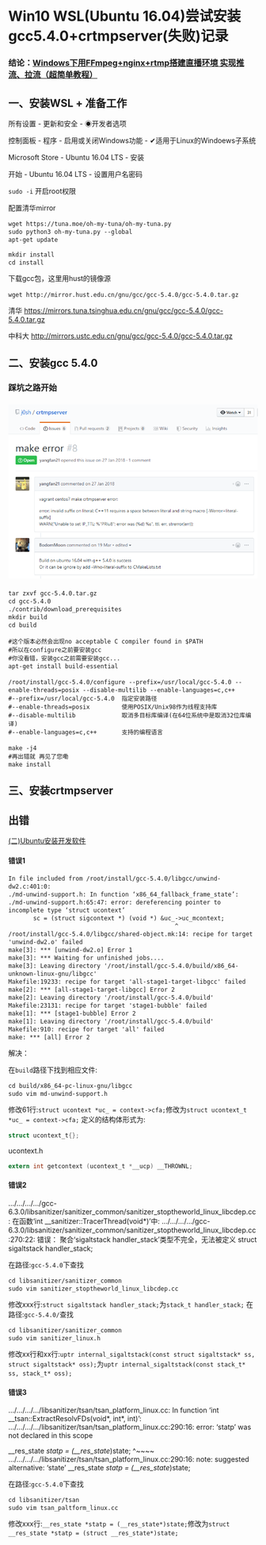 # Win10 WSL(Ubuntu 16.04)尝试安装gcc5.4.0+crtmpserver(失败)记录

### 结论：[Windows下用FFmpeg+nginx+rtmp搭建直播环境 实现推流、拉流（超简单教程）](<https://www.jianshu.com/p/eacfc0a9f2fd>)



## 一、安装WSL + 准备工作

所有设置 - 更新和安全 - ◉开发者选项

控制面板 - 程序 - 启用或关闭Windows功能 - ✔适用于Linux的Windoews子系统

Microsoft Store - Ubuntu 16.04 LTS - 安装

开始 - Ubuntu 16.04 LTS - 设置用户名密码

`sudo -i` 开启root权限

配置清华mirror

```shell
wget https://tuna.moe/oh-my-tuna/oh-my-tuna.py
sudo python3 oh-my-tuna.py --global
apt-get update
```

```shell
mkdir install
cd install
```

下载gcc包，这里用hust的镜像源

`wget http://mirror.hust.edu.cn/gnu/gcc/gcc-5.4.0/gcc-5.4.0.tar.gz`

清华 https://mirrors.tuna.tsinghua.edu.cn/gnu/gcc/gcc-5.4.0/gcc-5.4.0.tar.gz

中科大 http://mirrors.ustc.edu.cn/gnu/gcc/gcc-5.4.0/gcc-5.4.0.tar.gz



## 二、安装gcc 5.4.0

### 踩坑之路开始

### ![TIM截图20190524211257](TIM截图20190524211257.png)



```shell
tar zxvf gcc-5.4.0.tar.gz
cd gcc-5.4.0
./contrib/download_prerequisites
mkdir build
cd build

#这个版本必然会出现no acceptable C compiler found in $PATH
#所以在configure之前要安装gcc
#你没看错，安装gcc之前需要安装gcc...
apt-get install build-essential

/root/install/gcc-5.4.0/configure --prefix=/usr/local/gcc-5.4.0 --enable-threads=posix --disable-multilib --enable-languages=c,c++
#--prefix=/usr/local/gcc-5.4.0	指定安装路径
#--enable-threads=posix			使用POSIX/Unix98作为线程支持库
#--disable-multilib				取消多目标库编译(在64位系统中是取消32位库编译)
#--enable-languages=c,c++		支持的编程语言

make -j4
#再出错就 再见了您嘞
make install

```



## 三、安装crtmpserver

## 出错

[(二)Ubuntu安装开发软件](https://blog.csdn.net/Xin_101/article/details/89356935)

#### 错误1

```shell
In file included from /root/install/gcc-5.4.0/libgcc/unwind-dw2.c:401:0:
./md-unwind-support.h: In function ‘x86_64_fallback_frame_state’:
./md-unwind-support.h:65:47: error: dereferencing pointer to incomplete type ‘struct ucontext’
       sc = (struct sigcontext *) (void *) &uc_->uc_mcontext;
                                               ^
/root/install/gcc-5.4.0/libgcc/shared-object.mk:14: recipe for target 'unwind-dw2.o' failed
make[3]: *** [unwind-dw2.o] Error 1
make[3]: *** Waiting for unfinished jobs....
make[3]: Leaving directory '/root/install/gcc-5.4.0/build/x86_64-unknown-linux-gnu/libgcc'
Makefile:19233: recipe for target 'all-stage1-target-libgcc' failed
make[2]: *** [all-stage1-target-libgcc] Error 2
make[2]: Leaving directory '/root/install/gcc-5.4.0/build'
Makefile:23131: recipe for target 'stage1-bubble' failed
make[1]: *** [stage1-bubble] Error 2
make[1]: Leaving directory '/root/install/gcc-5.4.0/build'
Makefile:910: recipe for target 'all' failed
make: *** [all] Error 2
```

解决：

在`build`路径下找到相应文件:

```shell
cd build/x86_64-pc-linux-gnu/libgcc
sudo vim md-unwind-support.h
```

修改61行:`struct ucontext *uc_ = context->cfa;`修改为`struct ucontext_t *uc_ = context->cfa;`
定义的结构体形式为:

```c
struct ucontext_t{};
```

ucontext.h

```c
extern int getcontext (ucontext_t *__ucp) __THROWNL;
```

#### 错误2

…/…/…/…/gcc-6.3.0/libsanitizer/sanitizer_common/sanitizer_stoptheworld_linux_libcdep.cc: 在函数‘int __sanitizer::TracerThread(void*)’中:
…/…/…/…/gcc-6.3.0/libsanitizer/sanitizer_common/sanitizer_stoptheworld_linux_libcdep.cc:270:22: 错误： 聚合‘sigaltstack handler_stack’类型不完全，无法被定义
struct sigaltstack handler_stack;

在路径:`gcc-5.4.0`下查找

```shell
cd libsanitizer/sanitizer_common
sudo vim sanitizer_stoptheworld_linux_libcdep.cc
```

修改xxx行:`struct sigaltstack handler_stack;`为`stack_t handler_stack;`
在路径:`gcc-5.4.0/`查找

```shell
cd libsanitizer/sanitizer_common
sudo vim sanitizer_linux.h
```

修改xx行和xx行:`uptr internal_sigaltstack(const struct sigaltstack* ss, struct sigaltstack* oss);`为`uptr internal_sigaltstack(const stack_t* ss, stack_t* oss);`

#### 错误3

…/…/…/…/libsanitizer/tsan/tsan_platform_linux.cc: In function ‘int __tsan::ExtractResolvFDs(void*, int*, int)’:
…/…/…/…/libsanitizer/tsan/tsan_platform_linux.cc:290:16: error: ‘statp’ was not declared in this scope

__res_state *statp = (__res_state*)state;
^~~~~
…/…/…/…/libsanitizer/tsan/tsan_platform_linux.cc:290:16: note: suggested alternative: ‘state’
__res_state *statp = (__res_state*)state;

在路径:`gcc-5.4.0`下查找

```shell
cd libsanitizer/tsan
sudo vim tsan_paltform_linux.cc
```

修改xxx行:`__res_state *statp = (__res_state*)state;`修改为`struct __res_state *statp = (struct __res_state*)state;`

